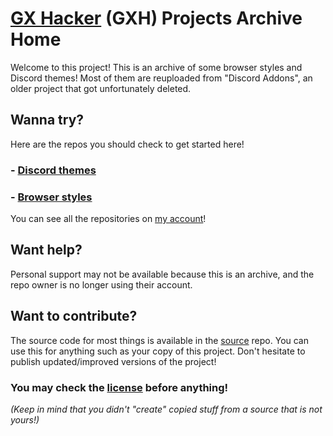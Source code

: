 # [GX Hacker](https://github.com/gx-hacker) (GXH) Projects Archive Home

Welcome to this project! This is an archive of some browser styles and Discord themes! Most of them are reuploaded from "Discord Addons", an older project that got unfortunately deleted.

## Wanna try?

Here are the repos you should check to get started here!

### - [Discord themes](https://github.com/gx-hacker/discord-themes)

### - [Browser styles](https://github.com/gx-hacker/browser-styles)

You can see all the repositories on [my account](https://github.com/gx-hacker)!

## Want help?

Personal support may not be available because this is an archive, and the repo owner is no longer using their account.

## Want to contribute?

The source code for most things is available in the [source](https://github.com/gx-hacker/source) repo. You can use this for anything such as your copy of this project. Don't hesitate to publish updated/improved versions of the project!

### You may check the [license](https://github.com/GX-Hacker/home/blob/main/LICENSE.md) before anything!

*(Keep in mind that you didn't "create" copied stuff from a source that is not yours!)*
